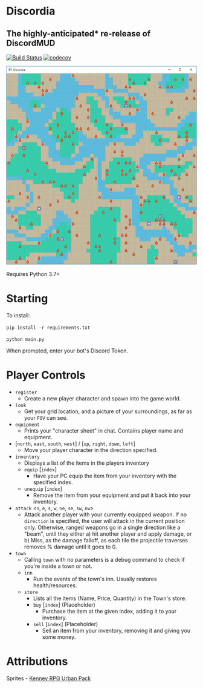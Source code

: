 # Discordia
## The highly-anticipated* re-release of DiscordMUD

[![Build Status](https://travis-ci.com/samclane/Discordia.svg?branch=master)](https://travis-ci.com/samclane/Discordia)
[![codecov](https://codecov.io/gh/samclane/Discordia/branch/master/graph/badge.svg)](https://codecov.io/gh/samclane/Discordia)

![Screenshot](screenshots/screen1.png)

Requires Python 3.7+

# Starting 

To install:

`pip install -r requirements.txt`

`python main.py`

When prompted, enter your bot's Discord Token.

# Player Controls

* `register`
    * Create a new player character and spawn into the game world.
* `look`
    * Get your grid location, and a picture of your surroundings, as far as your `FOV` can see.
* `equipment`
    * Prints your "character sheet" in chat. Contains player name and equipment.
* [`north`, `east`, `south`, `west`] / [`up`, `right`, `down`, `left`]
    * Move your player character in the direction specified. 
* `inventory`
    * Displays a list of the items in the players inventory
    * `equip` [`index`]
        * Have your PC equip the item from your inventory with the specified index. 
    * `unequip` [`index`]
        * Remove the item from your equipment and put it back into your inventory.
* `attack` <`n`, `e`, `s`, `w`, `ne`, `se`, `sw`, `nw`>
    * Attack another player with your currently equipped weapon. If no `direction` is specified, the user will attack
    in the current position only. Otherwise, ranged weapons go in a single direction like a "beam", until they either a)
    hit another player and apply damage, or b) Miss, as the damage falloff, as each tile the projectile traverses 
    removes % damage until it goes to 0. 
* `town`
    * Calling `town` with no parameters is a debug command to check if you're inside a town or not.
    * `inn`
        * Run the events of the town's inn. Usually restores health/resources. 
    * `store`
        * Lists all the items (Name, Price, Quantity) in the Town's store. 
        * `buy` [`index`] (Placeholder)
            * Purchase the item at the given index, adding it to your inventory.
        * `sell` [`index`] (Placeholder)
            * Sell an item from your inventory, removing it and giving you some money. 
            
# Attributions

Sprites - [Kenney RPG Urban Pack](https://kenney.nl/assets/rpg-urban-pack)
